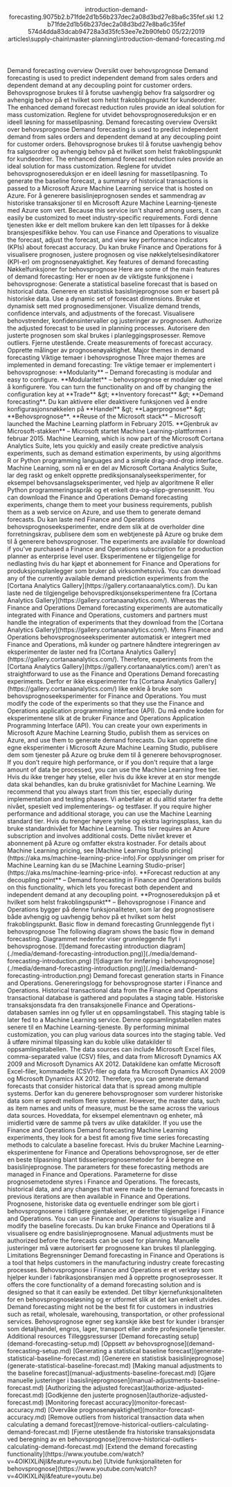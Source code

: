 <?xml version="1.0" encoding="UTF-8"?>
<xliff xmlns:logoport="urn:logoport:xliffeditor:xliff-extras:1.0" xmlns:tilt="urn:logoport:xliffeditor:tilt-non-translatables:1.0" xmlns:xsi="http://www.w3.org/2001/XMLSchema-instance" xmlns="urn:oasis:names:tc:xliff:document:1.2" xmlns:xliffext="urn:microsoft:content:schema:xliffextensions" version="1.2" xsi:schemaLocation="urn:oasis:names:tc:xliff:document:1.2 xliff-core-1.2-transitional.xsd">
  <file datatype="xml" source-language="en-US" original="introduction-demand-forecasting.md" target-language="nb-NO">
    <header>
      <tool tool-company="Microsoft" tool-version="1.0-7889195" tool-name="mdxliff" tool-id="mdxliff"/>
      <xliffext:skl_file_name>introduction-demand-forecasting.9075b2.b71fde2d1b56b237dec2a08d3bd27e8ba6c35fef.skl</xliffext:skl_file_name>
      <xliffext:version>1.2</xliffext:version>
      <xliffext:ms.openlocfilehash>b71fde2d1b56b237dec2a08d3bd27e8ba6c35fef</xliffext:ms.openlocfilehash>
      <xliffext:ms.sourcegitcommit>574d4dda83dcab94728a3d35fc53ee7e2b90feb0</xliffext:ms.sourcegitcommit>
      <xliffext:ms.lasthandoff>05/22/2019</xliffext:ms.lasthandoff>
      <xliffext:ms.openlocfilepath>articles\supply-chain\master-planning\introduction-demand-forecasting.md</xliffext:ms.openlocfilepath>
    </header>
    <body>
      <group extype="content" id="content">
        <trans-unit xml:space="preserve" translate="yes" id="101" restype="x-metadata">
          <source>Demand forecasting overview</source>
        <target logoport:matchpercent="101" state="translated" state-qualifier="leveraged-tm">Oversikt over behovsprognose</target></trans-unit>
        <trans-unit xml:space="preserve" translate="yes" id="102" restype="x-metadata">
          <source>Demand forecasting is used to predict independent demand from sales orders and dependent demand at any decoupling point for customer orders.</source>
        <target logoport:matchpercent="101" state="translated" state-qualifier="leveraged-tm">Behovsprognose brukes til å forutse uavhengig behov fra salgsordrer og avhengig behov på et hvilket som helst frakoblingspunkt for kundeordrer.</target></trans-unit>
        <trans-unit xml:space="preserve" translate="yes" id="103" restype="x-metadata">
          <source>The enhanced demand forecast reduction rules provide an ideal solution for mass customization.</source>
        <target logoport:matchpercent="101" state="translated" state-qualifier="leveraged-tm">Reglene for utvidet behovsprognosereduksjon er en ideell løsning for massetilpasning.</target></trans-unit>
        <trans-unit xml:space="preserve" translate="yes" id="104">
          <source>Demand forecasting overview</source>
        <target logoport:matchpercent="101" state="translated" state-qualifier="leveraged-tm">Oversikt over behovsprognose</target></trans-unit>
        <trans-unit xml:space="preserve" translate="yes" id="105">
          <source>Demand forecasting is used to predict independent demand from sales orders and dependent demand at any decoupling point for customer orders.</source>
        <target logoport:matchpercent="101" state="translated" state-qualifier="leveraged-tm">Behovsprognose brukes til å forutse uavhengig behov fra salgsordrer og avhengig behov på et hvilket som helst frakoblingspunkt for kundeordrer.</target></trans-unit>
        <trans-unit xml:space="preserve" translate="yes" id="106">
          <source>The enhanced demand forecast reduction rules provide an ideal solution for mass customization.</source>
        <target logoport:matchpercent="101" state="translated" state-qualifier="leveraged-tm">Reglene for utvidet behovsprognosereduksjon er en ideell løsning for massetilpasning.</target></trans-unit>
        <trans-unit xml:space="preserve" translate="yes" id="107">
          <source>To generate the baseline forecast, a summary of historical transactions is passed to a Microsoft Azure Machine Learning service that is hosted on Azure.</source>
        <target logoport:matchpercent="101" state="translated" state-qualifier="leveraged-tm">For å generere basislinjeprognosen sendes et sammendrag av historiske transaksjoner til en Microsoft Azure Machine Learning-tjeneste med Azure som vert.</target></trans-unit>
        <trans-unit xml:space="preserve" translate="yes" id="108">
          <source>Because this service isn't shared among users, it can easily be customized to meet industry-specific requirements.</source>
        <target logoport:matchpercent="101" state="translated" state-qualifier="leveraged-tm">Fordi denne tjenesten ikke er delt mellom brukere kan den lett tilpasses for å dekke bransjespesifikke behov.</target></trans-unit>
        <trans-unit xml:space="preserve" translate="yes" id="109">
          <source>You can use Finance and Operations to visualize the forecast, adjust the forecast, and view key performance indicators (KPIs) about forecast accuracy.</source>
        <target logoport:matchpercent="101" state="translated" state-qualifier="leveraged-tm">Du kan bruke Finance and Operations for å visualisere prognosen, justere prognosen og vise nøkkelytelsesindikatorer (KPI-er) om prognosenøyaktighet.</target></trans-unit>
        <trans-unit xml:space="preserve" translate="yes" id="110">
          <source>Key features of demand forecasting</source>
        <target logoport:matchpercent="101" state="translated" state-qualifier="leveraged-tm">Nøkkelfunksjoner for behovsprognose</target></trans-unit>
        <trans-unit xml:space="preserve" translate="yes" id="111">
          <source>Here are some of the main features of demand forecasting:</source>
        <target logoport:matchpercent="101" state="translated" state-qualifier="leveraged-tm">Her er noen av de viktigste funksjonene i behovsprognose:</target></trans-unit>
        <trans-unit xml:space="preserve" translate="yes" id="112">
          <source>Generate a statistical baseline forecast that is based on historical data.</source>
        <target logoport:matchpercent="101" state="translated" state-qualifier="leveraged-tm">Generere en statistisk basislinjeprognose som er basert på historiske data.</target></trans-unit>
        <trans-unit xml:space="preserve" translate="yes" id="113">
          <source>Use a dynamic set of forecast dimensions.</source>
        <target logoport:matchpercent="101" state="translated" state-qualifier="leveraged-tm">Bruke et dynamisk sett med prognosedimensjoner.</target></trans-unit>
        <trans-unit xml:space="preserve" translate="yes" id="114">
          <source>Visualize demand trends, confidence intervals, and adjustments of the forecast.</source>
        <target logoport:matchpercent="101" state="translated" state-qualifier="leveraged-tm">Visualisere behovstrender, konfidensintervaller og justeringer av prognosen.</target></trans-unit>
        <trans-unit xml:space="preserve" translate="yes" id="115">
          <source>Authorize the adjusted forecast to be used in planning processes.</source>
        <target logoport:matchpercent="101" state="translated" state-qualifier="leveraged-tm">Autorisere den justerte prognosen som skal brukes i planleggingsprosesser.</target></trans-unit>
        <trans-unit xml:space="preserve" translate="yes" id="116">
          <source>Remove outliers.</source>
        <target logoport:matchpercent="101" state="translated" state-qualifier="leveraged-tm">Fjerne utestående.</target></trans-unit>
        <trans-unit xml:space="preserve" translate="yes" id="117">
          <source>Create measurements of forecast accuracy.</source>
        <target logoport:matchpercent="101" state="translated" state-qualifier="leveraged-tm">Opprette målinger av prognosenøyaktighet.</target></trans-unit>
        <trans-unit xml:space="preserve" translate="yes" id="118">
          <source>Major themes in demand forecasting</source>
        <target logoport:matchpercent="101" state="translated" state-qualifier="leveraged-tm">Viktige temaer i behovsprognose</target></trans-unit>
        <trans-unit xml:space="preserve" translate="yes" id="119">
          <source>Three major themes are implemented in demand forecasting:</source>
        <target logoport:matchpercent="101" state="translated" state-qualifier="leveraged-tm">Tre viktige temaer er implementert i behovsprognose:</target></trans-unit>
        <trans-unit xml:space="preserve" translate="yes" id="120">
          <source><bpt id="p1">**</bpt>Modularity<ept id="p1">**</ept> – Demand forecasting is modular and easy to configure.</source>
        <target logoport:matchpercent="101" state="translated" state-qualifier="leveraged-tm"><bpt id="p1">**</bpt>Modularitet<ept id="p1">**</ept> – behovsprognose er modulær og enkel å konfigurere.</target></trans-unit>
        <trans-unit xml:space="preserve" translate="yes" id="121">
          <source>You can turn the functionality on and off by changing the configuration key at <bpt id="p1">**</bpt>Trade<ept id="p1">**</ept> <ph id="ph1">&amp;gt;</ph> <bpt id="p2">**</bpt>Inventory forecast<ept id="p2">**</ept> <ph id="ph2">&amp;gt;</ph> <bpt id="p3">**</bpt>Demand forecasting<ept id="p3">**</ept>.</source>
        <target logoport:matchpercent="101" state="translated" state-qualifier="leveraged-tm">Du kan aktivere eller deaktivere funksjonen ved å endre konfigurasjonsnøkkelen på <bpt id="p1">**</bpt>Handel<ept id="p1">**</ept> <ph id="ph1">&amp;gt;</ph> <bpt id="p2">**</bpt>Lagerprognose<ept id="p2">**</ept> <ph id="ph2">&amp;gt;</ph> <bpt id="p3">**</bpt>Behovsprognose<ept id="p3">**</ept>.</target></trans-unit>
        <trans-unit xml:space="preserve" translate="yes" id="122">
          <source><bpt id="p1">**</bpt>Reuse of the Microsoft stack<ept id="p1">**</ept> – Microsoft launched the Machine Learning platform in February 2015.</source>
        <target logoport:matchpercent="101" state="translated" state-qualifier="leveraged-tm"><bpt id="p1">**</bpt>Gjenbruk av Microsoft-stakken<ept id="p1">**</ept> – Microsoft startet Machine Learning-plattformen i februar 2015.</target></trans-unit>
        <trans-unit xml:space="preserve" translate="yes" id="123">
          <source>Machine Learning, which is now part of the Microsoft Cortana Analytics Suite, lets you quickly and easily create predictive analysis experiments, such as demand estimation experiments, by using algorithms R or Python programming languages and a simple drag-and-drop interface.</source>
        <target logoport:matchpercent="101" state="translated" state-qualifier="leveraged-tm">Machine Learning, som nå er en del av Microsoft Cortana Analytics Suite, lar deg raskt og enkelt opprette prediksjonsanalyseeksperimenter, for eksempel behovsanslagseksperimenter, ved hjelp av algoritmene R eller Python programmeringsspråk og et enkelt dra-og-slipp-grensesnitt.</target></trans-unit>
        <trans-unit xml:space="preserve" translate="yes" id="124">
          <source>You can download the Finance and Operations Demand forecasting experiments, change them to meet your business requirements, publish them as a web service on Azure, and use them to generate demand forecasts.</source>
        <target logoport:matchpercent="101" state="translated" state-qualifier="leveraged-tm">Du kan laste ned Finance and Operations behovsprognoseeksperimenter, endre dem slik at de overholder dine forretningskrav, publisere dem som en webtjeneste på Azure og bruke dem til å generere behovsprognoser.</target></trans-unit>
        <trans-unit xml:space="preserve" translate="yes" id="125">
          <source>The experiments are available for download if you've purchased a Finance and Operations subscription for a production planner as enterprise level user.</source>
        <target logoport:matchpercent="101" state="translated" state-qualifier="leveraged-tm">Eksperimentene er tilgjengelige for nedlasting hvis du har kjøpt et abonnement for Finance and Operations for produksjonsplanlegger som bruker på virksomhetsnivå.</target></trans-unit>
        <trans-unit xml:space="preserve" translate="yes" id="126">
          <source>You can download any of the currently available demand prediction experiments from the <bpt id="p1">[</bpt>Cortana Analytics Gallery<ept id="p1">](https://gallery.cortanaanalytics.com/)</ept>.</source>
        <target logoport:matchpercent="101" state="translated" state-qualifier="leveraged-tm">Du kan laste ned de tilgjengelige behovsprediksjonseksperimentene fra <bpt id="p1">[</bpt>Cortana Analytics Gallery<ept id="p1">](https://gallery.cortanaanalytics.com/)</ept>.</target></trans-unit>
        <trans-unit xml:space="preserve" translate="yes" id="127">
          <source>Whereas the Finance and Operations Demand forecasting experiments are automatically integrated with Finance and Operations, customers and partners must handle the integration of experiments that they download from the <bpt id="p1">[</bpt>Cortana Analytics Gallery<ept id="p1">](https://gallery.cortanaanalytics.com/)</ept>.</source>
        <target logoport:matchpercent="101" state="translated" state-qualifier="leveraged-tm">Mens Finance and Operations behovsprognoseeksperimenter automatisk er integrert med Finance and Operations, må kunder og partnere håndtere integreringen av eksperimenter de laster ned fra <bpt id="p1">[</bpt>Cortana Analytics Gallery<ept id="p1">](https://gallery.cortanaanalytics.com/)</ept>.</target></trans-unit>
        <trans-unit xml:space="preserve" translate="yes" id="128">
          <source>Therefore, experiments from the <bpt id="p1">[</bpt>Cortana Analytics Gallery<ept id="p1">](https://gallery.cortanaanalytics.com/)</ept> aren't as straightforward to use as the Finance and Operations Demand forecasting experiments.</source>
        <target logoport:matchpercent="101" state="translated" state-qualifier="leveraged-tm">Derfor er ikke eksperimenter fra <bpt id="p1">[</bpt>Cortana Analytics Gallery<ept id="p1">](https://gallery.cortanaanalytics.com/)</ept> like enkle å bruke som behovsprognoseeksperimenter for Finance and Operations.</target></trans-unit>
        <trans-unit xml:space="preserve" translate="yes" id="129">
          <source>You must modify the code of the experiments so that they use the Finance and Operations application programming interface (API).</source>
        <target logoport:matchpercent="101" state="translated" state-qualifier="leveraged-tm">Du må endre koden for eksperimentene slik at de bruker Finance and Operations Application Programming Interface (API).</target></trans-unit>
        <trans-unit xml:space="preserve" translate="yes" id="130">
          <source>You can create your own experiments in Microsoft Azure Machine Learning Studio, publish them as services on Azure, and use them to generate demand forecasts.</source>
        <target logoport:matchpercent="101" state="translated" state-qualifier="leveraged-tm">Du kan opprette dine egne eksperimenter i Microsoft Azure Machine Learning Studio, publisere dem som tjenester på Azure og bruke dem til å generere behovsprognoser.</target></trans-unit>
        <trans-unit xml:space="preserve" translate="yes" id="131">
          <source>If you don’t require high performance, or if you don't require that a large amount of data be processed, you can use the Machine Learning free tier.</source>
        <target logoport:matchpercent="101" state="translated" state-qualifier="leveraged-tm">Hvis du ikke trenger høy ytelse, eller hvis du ikke krever at en stor mengde data skal behandles, kan du bruke gratisnivået for Machine Learning.</target></trans-unit>
        <trans-unit xml:space="preserve" translate="yes" id="132">
          <source>We recommend that you always start from this tier, especially during implementation and testing phases.</source>
        <target logoport:matchpercent="101" state="translated" state-qualifier="leveraged-tm">Vi anbefaler at du alltid starter fra dette nivået, spesielt ved implementerings- og testfaser.</target></trans-unit>
        <trans-unit xml:space="preserve" translate="yes" id="133">
          <source>If you require higher performance and additional storage, you can use the Machine Learning standard tier.</source>
        <target logoport:matchpercent="101" state="translated" state-qualifier="leveraged-tm">Hvis du trenger høyere ytelse og ekstra lagringsplass, kan du bruke standardnivået for Machine Learning.</target></trans-unit>
        <trans-unit xml:space="preserve" translate="yes" id="134">
          <source>This tier requires an Azure subscription and involves additional costs.</source>
        <target logoport:matchpercent="100" state="translated" state-qualifier="leveraged-tm">Dette nivået krever et abonnement på Azure og omfatter ekstra kostnader.</target></trans-unit>
        <trans-unit xml:space="preserve" translate="yes" id="135">
          <source>For details about Machine Learning pricing, see <bpt id="p1">[</bpt>Machine Learning Studio pricing<ept id="p1">](https://aka.ms/machine-learning-price-info)</ept>.</source><target logoport:matchpercent="0" state="translated">For opplysninger om priser for Machine Learning kan du se <bpt id="p1">[</bpt>Machine Learning Studio-priser<ept id="p1">](https://aka.ms/machine-learning-price-info)</ept>.</target>
        </trans-unit>
        <trans-unit xml:space="preserve" translate="yes" id="136">
          <source><bpt id="p1">**</bpt>Forecast reduction at any decoupling point<ept id="p1">**</ept> – Demand forecasting in Finance and Operations builds on this functionality, which lets you forecast both dependent and independent demand at any decoupling point.</source>
        <target logoport:matchpercent="100" state="translated" state-qualifier="leveraged-tm"><bpt id="p1">**</bpt>Prognosereduksjon på et hvilket som helst frakoblingspunkt<ept id="p1">**</ept> – Behovsprognose i Finance and Operations bygger på denne funksjonaliteten, som lar deg prognostisere både avhengig og uavhengig behov på et hvilket som helst frakoblingspunkt.</target></trans-unit>
        <trans-unit xml:space="preserve" translate="yes" id="137">
          <source>Basic flow in demand forecasting</source>
        <target logoport:matchpercent="101" state="translated" state-qualifier="leveraged-tm">Grunnleggende flyt i behovsprognose</target></trans-unit>
        <trans-unit xml:space="preserve" translate="yes" id="138">
          <source>The following diagram shows the basic flow in demand forecasting.</source>
        <target logoport:matchpercent="101" state="translated" state-qualifier="leveraged-tm">Diagrammet nedenfor viser grunnleggende flyt i behovsprognose.</target></trans-unit>
        <trans-unit xml:space="preserve" translate="yes" id="139">
          <source><bpt id="p1">[</bpt><ph id="ph1">![</ph>demand forecasting introduction diagram<ept id="p1">](./media/demand-forecasting-introduction.png)](./media/demand-forecasting-introduction.png)</ept></source>
        <target logoport:matchpercent="101" state="translated" state-qualifier="leveraged-tm"><bpt id="p1">[</bpt><ph id="ph1">![</ph>diagram for innføring i behovsprognose<ept id="p1">](./media/demand-forecasting-introduction.png)](./media/demand-forecasting-introduction.png)</ept></target></trans-unit>
        <trans-unit xml:space="preserve" translate="yes" id="140">
          <source>Demand forecast generation starts in Finance and Operations.</source>
        <target logoport:matchpercent="101" state="translated" state-qualifier="leveraged-tm">Genereringslogg for behovsprognose starter i Finance and Operations.</target></trans-unit>
        <trans-unit xml:space="preserve" translate="yes" id="141">
          <source>Historical transactional data from the Finance and Operations transactional database is gathered and populates a staging table.</source>
        <target logoport:matchpercent="101" state="translated" state-qualifier="leveraged-tm">Historiske transaksjonsdata fra den transaksjonelle Finance and Operations-databasen samles inn og fyller ut en oppsamlingstabell.</target></trans-unit>
        <trans-unit xml:space="preserve" translate="yes" id="142">
          <source>This staging table is later fed to a Machine Learning service.</source>
        <target logoport:matchpercent="101" state="translated" state-qualifier="leveraged-tm">Denne oppsamlingstabellen mates senere til en Machine Learning-tjeneste.</target></trans-unit>
        <trans-unit xml:space="preserve" translate="yes" id="143">
          <source>By performing minimal customization, you can plug various data sources into the staging table.</source>
        <target logoport:matchpercent="101" state="translated" state-qualifier="leveraged-tm">Ved å utføre minimal tilpassing kan du koble ulike datakilder til oppsamlingstabellen.</target></trans-unit>
        <trans-unit xml:space="preserve" translate="yes" id="144">
          <source>The data sources can include Microsoft Excel files, comma-separated value (CSV) files, and data from Microsoft Dynamics AX 2009 and Microsoft Dynamics AX 2012.</source>
        <target logoport:matchpercent="101" state="translated" state-qualifier="leveraged-tm">Datakildene kan omfatte Microsoft Excel-filer, kommadelte (CSV)-filer og data fra Microsoft Dynamics AX 2009 og Microsoft Dynamics AX 2012.</target></trans-unit>
        <trans-unit xml:space="preserve" translate="yes" id="145">
          <source>Therefore, you can generate demand forecasts that consider historical data that is spread among multiple systems.</source>
        <target logoport:matchpercent="101" state="translated" state-qualifier="leveraged-tm">Derfor kan du generere behovsprognoser som vurderer historiske data som er spredt mellom flere systemer.</target></trans-unit>
        <trans-unit xml:space="preserve" translate="yes" id="146">
          <source>However, the master data, such as item names and units of measure, must be the same across the various data sources.</source>
        <target logoport:matchpercent="101" state="translated" state-qualifier="leveraged-tm">Hoveddata, for eksempel elementnavn og enheter, må imidlertid være de samme på tvers av ulike datakilder.</target></trans-unit>
        <trans-unit xml:space="preserve" translate="yes" id="147">
          <source>If you use the Finance and Operations Demand forecasting Machine Learning experiments, they look for a best fit among five time series forecasting methods to calculate a baseline forecast.</source>
        <target logoport:matchpercent="101" state="translated" state-qualifier="leveraged-tm">Hvis du bruker Machine Learning-eksperimentene for Finance and Operations behovsprognose, ser de etter en beste tilpasning blant tidsserieprognosemetoder for å beregne en basislinjeprognose.</target></trans-unit>
        <trans-unit xml:space="preserve" translate="yes" id="148">
          <source>The parameters for these forecasting methods are managed in Finance and Operations.</source>
        <target logoport:matchpercent="101" state="translated" state-qualifier="leveraged-tm">Parameterne for disse prognosemetodene styres i Finance and Operations.</target></trans-unit>
        <trans-unit xml:space="preserve" translate="yes" id="149">
          <source>The forecasts, historical data, and any changes that were made to the demand forecasts in previous iterations are then available in Finance and Operations.</source>
        <target logoport:matchpercent="101" state="translated" state-qualifier="leveraged-tm">Prognosene, historiske data og eventuelle endringer som ble gjort i behovsprognosene i tidligere gjentakelser, er deretter tilgjengelige i Finance and Operations.</target></trans-unit>
        <trans-unit xml:space="preserve" translate="yes" id="150">
          <source>You can use Finance and Operations to visualize and modify the baseline forecasts.</source>
        <target logoport:matchpercent="101" state="translated" state-qualifier="leveraged-tm">Du kan bruke Finance and Operations til å visualisere og endre basislinjeprognosene.</target></trans-unit>
        <trans-unit xml:space="preserve" translate="yes" id="151">
          <source>Manual adjustments must be authorized before the forecasts can be used for planning.</source>
        <target logoport:matchpercent="101" state="translated" state-qualifier="leveraged-tm">Manuelle justeringer må være autorisert før prognosene kan brukes til planlegging.</target></trans-unit>
        <trans-unit xml:space="preserve" translate="yes" id="152">
          <source>Limitations</source>
        <target logoport:matchpercent="101" state="translated" state-qualifier="leveraged-tm">Begrensninger</target></trans-unit>
        <trans-unit xml:space="preserve" translate="yes" id="153">
          <source>Demand forecasting in Finance and Operations is a tool that helps customers in the manufacturing industry create forecasting processes.</source>
        <target logoport:matchpercent="101" state="translated" state-qualifier="leveraged-tm">Behovsprognose i Finance and Operations er et verktøy som hjelper kunder i fabrikasjonsbransjen med å opprette prognoseprosesser.</target></trans-unit>
        <trans-unit xml:space="preserve" translate="yes" id="154">
          <source>It offers the core functionality of a demand forecasting solution and is designed so that it can easily be extended.</source>
        <target logoport:matchpercent="101" state="translated" state-qualifier="leveraged-tm">Det tilbyr kjernefunksjonaliteten for en behovsprognoseløsning og er utformet slik at det kan enkelt utvides.</target></trans-unit>
        <trans-unit xml:space="preserve" translate="yes" id="155">
          <source>Demand forecasting might not be the best fit for customers in industries such as retail, wholesale, warehousing, transportation, or other professional services.</source>
        <target logoport:matchpercent="101" state="translated" state-qualifier="leveraged-tm">Behovsprognose egner seg kanskje ikke best for kunder i bransjer som detaljhandel, engros, lager, transport eller andre profesjonelle tjenester.</target></trans-unit>
        <trans-unit xml:space="preserve" translate="yes" id="156">
          <source>Additional resources</source>
        <target logoport:matchpercent="101" state="translated" state-qualifier="leveraged-tm">Tilleggsressurser</target></trans-unit>
        <trans-unit xml:space="preserve" translate="yes" id="157">
          <source><bpt id="p1">[</bpt>Demand forecasting setup<ept id="p1">](demand-forecasting-setup.md)</ept></source>
        <target logoport:matchpercent="101" state="translated" state-qualifier="leveraged-tm"><bpt id="p1">[</bpt>Oppsett av behovsprognose<ept id="p1">](demand-forecasting-setup.md)</ept></target></trans-unit>
        <trans-unit xml:space="preserve" translate="yes" id="158">
          <source><bpt id="p1">[</bpt>Generating a statistical baseline forecast<ept id="p1">](generate-statistical-baseline-forecast.md)</ept></source>
        <target logoport:matchpercent="101" state="translated" state-qualifier="leveraged-tm"><bpt id="p1">[</bpt>Generere en statistisk basislinjeprognose<ept id="p1">](generate-statistical-baseline-forecast.md)</ept></target></trans-unit>
        <trans-unit xml:space="preserve" translate="yes" id="159">
          <source><bpt id="p1">[</bpt>Making manual adjustments to the baseline forecast<ept id="p1">](manual-adjustments-baseline-forecast.md)</ept></source>
        <target logoport:matchpercent="101" state="translated" state-qualifier="leveraged-tm"><bpt id="p1">[</bpt>Gjøre manuelle justeringer i basislinjeprognosen<ept id="p1">](manual-adjustments-baseline-forecast.md)</ept></target></trans-unit>
        <trans-unit xml:space="preserve" translate="yes" id="160">
          <source><bpt id="p1">[</bpt>Authorizing the adjusted forecast<ept id="p1">](authorize-adjusted-forecast.md)</ept></source>
        <target logoport:matchpercent="101" state="translated" state-qualifier="leveraged-tm"><bpt id="p1">[</bpt>Godkjenne den justerte prognosen<ept id="p1">](authorize-adjusted-forecast.md)</ept></target></trans-unit>
        <trans-unit xml:space="preserve" translate="yes" id="161">
          <source><bpt id="p1">[</bpt>Monitoring forecast accuracy<ept id="p1">](monitor-forecast-accuracy.md)</ept></source>
        <target logoport:matchpercent="101" state="translated" state-qualifier="leveraged-tm"><bpt id="p1">[</bpt>Overvåke prognosenøyaktighet<ept id="p1">](monitor-forecast-accuracy.md)</ept></target></trans-unit>
        <trans-unit xml:space="preserve" translate="yes" id="162">
          <source><bpt id="p1">[</bpt>Remove outliers from historical transaction data when calculating a demand forecast<ept id="p1">](remove-historical-outliers-calculating-demand-forecast.md)</ept></source>
        <target logoport:matchpercent="101" state="translated" state-qualifier="leveraged-tm"><bpt id="p1">[</bpt>Fjerne utestående fra historiske transaksjonsdata ved beregning av en behovsprognose<ept id="p1">](remove-historical-outliers-calculating-demand-forecast.md)</ept></target></trans-unit>
        <trans-unit xml:space="preserve" translate="yes" id="163">
          <source><bpt id="p1">[</bpt>Extend the demand forecasting functionality<ept id="p1">](https://www.youtube.com/watch?v=4OIKIXLiNjI&amp;feature=youtu.be)</ept></source>
        <target logoport:matchpercent="101" state="translated" state-qualifier="leveraged-tm"><bpt id="p1">[</bpt>Utvide funksjonaliteten for behovsprognose<ept id="p1">](https://www.youtube.com/watch?v=4OIKIXLiNjI&amp;feature=youtu.be)</ept></target></trans-unit>
      </group>
    </body>
  </file>
</xliff>